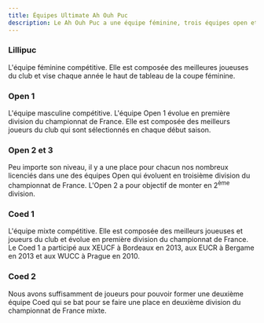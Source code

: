```yaml
---
title: Équipes Ultimate Ah Ouh Puc
description: Le Ah Ouh Puc a une équipe féminine, trois équipes open et deux équipes coed qui participent chaque année aux championnats de France d'Ultimate.
---
```


### Lillipuc

L'équipe féminine compétitive. Elle est composée des meilleures joueuses du club et vise chaque année le haut de tableau de la coupe féminine.

### Open 1

L'équipe masculine compétitive. L'équipe Open 1 évolue en première division du championnat de France. Elle est composée des meilleurs joueurs du club qui sont sélectionnés en chaque début saison.

### Open 2 et 3

Peu importe son niveau, il y a une place pour chacun nos nombreux licenciés dans une des équipes Open qui évoluent en troisième division du championnat de France. L'Open 2 a pour objectif de monter en 2<sup>ème</sup> division.

### Coed 1

L'équipe mixte compétitive. Elle est composée des meilleurs joueuses et joueurs du club et évolue en première division du championnat de France. Le Coed 1 a participé aux XEUCF à Bordeaux en 2013, aux EUCR à Bergame en 2013 et aux WUCC à Prague en 2010.

### Coed 2

Nous avons suffisamment de joueurs pour pouvoir former une deuxième équipe Coed qui se bat pour se faire une place en deuxième division du championnat de France mixte.
